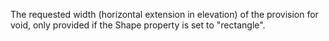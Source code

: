 ﻿The requested width (horizontal extension in elevation) of the provision for void, only provided if the Shape property is set to "rectangle".
